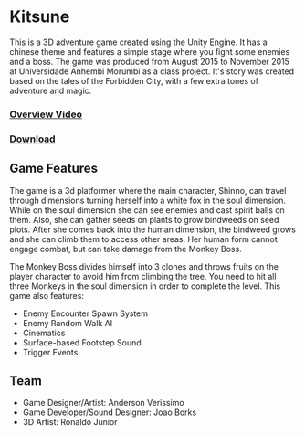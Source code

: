 # Kitsune
This is a 3D adventure game created using the Unity Engine. It has a chinese theme and features a simple stage where you fight some enemies and a boss. The game was produced from August 2015 to November 2015 at Universidade Anhembi Morumbi as a class project. It's story was created based on the tales of the Forbidden City, with a few extra tones of adventure and magic.

### [Overview Video](https://youtu.be/UHYk71UIGmg)
### [Download]()

## Game Features
The game is a 3d platformer where the main character, Shinno, can travel through dimensions turning herself into a white fox in the soul dimension. While on the soul dimension she can see enemies and cast spirit balls on them. Also, she can gather seeds on plants to grow bindweeds on seed plots. After she comes back into the human dimension, the bindweed grows and she can climb them to access other areas. Her human form cannot engage combat, but can take damage from the Monkey Boss.

The Monkey Boss divides himself into 3 clones and throws fruits on the player character to avoid him from climbing the tree. You need to hit all three Monkeys in the soul dimension in order to complete the level. This game also features:
- Enemy Encounter Spawn System
- Enemy Random Walk AI
- Cinematics
- Surface-based Footstep Sound
- Trigger Events

## Team

- Game Designer/Artist: Anderson Verissimo
- Game Developer/Sound Designer: Joao Borks
- 3D Artist: Ronaldo Junior

